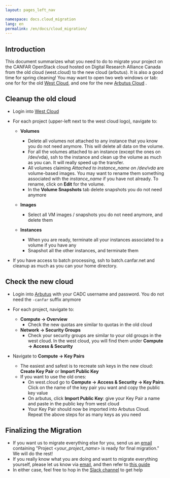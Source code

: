```yaml
---
layout: pages_left_nav

namespace: docs.cloud_migration
lang: en
permalink: /en/docs/cloud_migration/
---
```


## Introduction

This document summarizes what you need to do to migrate your project on the CANFAR OpenStack cloud hosted on Digital Research Alliance Canada from the old cloud (west.cloud) to the new cloud (arbutus). It is also a good time for spring cleaning!
You may want to open two web windows or tab: one for for the old [West Cloud](https://west.cloud.computecanada.ca/), and one for the new [Arbutus Cloud](https://arbutus-canfar.cloud.computecanada.ca/) .

## Cleanup the old cloud
   - Login into [West Cloud](https://west.cloud.computecanada.ca/)
   - For each project (upper-left next to the west cloud logo), navigate to:
	   - **Volumes**
		   - Delete all volumes not attached to any instance that you know you do not need anymore. This will delete all data on the volume.
		   - For all the volumes attached to an instance (except the ones on /dev/vda), ssh to the instance and clean up the volume as much as you can. It will really speed up the transfer. 
		   - All volumes claiming *Attached to instance_name on /dev/vda* are volume-based images. You may want to rename them something associated with the *instance_name* if you have not already. To rename, click on **Edit** for the volume.
		   - In the **Volume Snapshots** tab delete snapshots you do not need anymore

	   - **Images**
		   - Select all VM images / snapshots you do not need anymore, and delete them

	   - **Instances**
		   - When you are ready, terminate all your instances associated to a volume if you have any
		   - Snapshot all the other instances, and terminate them
		   
   - If you have access to batch processing, ssh to batch.canfar.net and cleanup as much as you can your home directory.


## Check the new cloud
   - Login into [Arbutus](https://arbutus-canfar.cloud.computecanada.ca/) with your CADC username and password. You do not need the `-canfar` suffix anymore
   - For each project, navigate to:
	 - **Compute -> Overview** 
	 	- Check the new quotas are similar to quotas in the old cloud
	 - **Network -> Security Groups**
	 	- Check your security groups are similar to your old groups in the west cloud. In the west cloud, you will find them under **Compute -> Access & Security**
	 
   - Navigate to **Compute -> Key Pairs**
	 - The easiest and safest is to recreate ssh keys in the new cloud: **Create Key Pair** or **Import Public Key**
	 - If you want to use the old ones:
		 - On west.cloud go to **Compute -> Access & Security -> Key Pairs**. Click on the name of the key pair you want and copy the public key value
		 - On arbutus, click **Import Public Key**: give your Key Pair a name and paste in the public key from west cloud
		 - Your Key Pair should now be imported into Arbutus Cloud. Repeat the above steps for as many keys as you need

## Finalizing the Migration
- If you want us to migrate everything else for you, send us an [email](mailto:support@canfar.net) containing "Project \<*your_project_name*\> is ready for final migration." We will do the rest!
- If you really know what you are doing and want to migrate everything yourself, please let us know via [email](mailto:support@canfar.net), and then refer to [this guide](https://docs.alliancecan.ca/wiki/Arbutus_Migration_Guide)
- In either case, feel free to hop in the [Slack channel](https://www.canfar.net/slack) to get help
